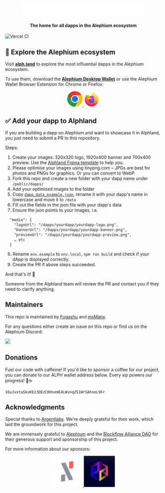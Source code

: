 <div align="center">
    <img src="src/assets/logo-alphland-light.svg" alt="Alphland logo" width=400 />
    <h4>The home for all dapps in the Alephium ecosystem</h4>

</div>

![Vercel CI](https://vercelbadge.vercel.app/api/cojodi/Alphland)

## 🧭 Explore the Alephium ecosystem

Visit <a href="https://alph.land"><b>alph.land</b></a> to explore the most influential dapps in the Alephium
ecosystem.

To use them, download the <a href="https://github.com/alephium/desktop-wallet"><b>Alephium Desktop Wallet</b></a> or use
the Alephium Wallet Browser Extension for Chrome or Firefox:

<div align="center">
    <a href="https://chromewebstore.google.com/detail/alephium-extension-wallet/gdokollfhmnbfckbobkdbakhilldkhcj?pli=1">
        <img src="./src/assets/google-chrome-icon.svg" width=50/>
    </a>
    <a href="https://addons.mozilla.org/de/firefox/addon/alephiumextensionwallet/">
        <img src="./src/assets/firefox-browser-icon.svg" width=50/>
    </a>
</div>

## ✅ Add your dapp to Alphland

If you are building a dapp on Alephium and want to showcase it in Alphland, you just need to submit a PR to this
repository.

Steps:

1. Create your images: 320x320 logo, 1920x400 banner and 700x400 preview. Use
   the <a href="https://www.figma.com/file/6S69MxzfC99Sn6VxhqVuYL/Alphland-Figma-Template?type=design&node-id=0-1&mode=design&t=9k544zGf8bbibA5E-0">
   Alphland Figma template</a> to help you.
2. Please optimise your images using tinypng.com – JPGs are best for photos and PNGs for graphics. Or you can convert to
   WebP.
3. Fork this repo and create a new folder with your dapp name under `/public/dapps/`
4. Add your optimised images to the folder
5. Copy [`dapp_data_example.json`](https://github.com/Cojodi/alphland/blob/develop/dapp_data_example.json), rename it
   with your dapp's name in lowercase and move it to `/data`
6. Fill out the fields in the json file with your dapp's data
7. Ensure the json points to your images, i.e.

```
  "media": {
    "logoUrl": "/dapps/yourdapp/yourdapp-logo.png",
    "bannerUrl": "/dapps/yourdapp/yourdapp-banner.png",
    "previewUrl": "/dapps/yourdapp/yourdapp-preview.png",
    … etc
  }
```

8. Rename ```env.example``` to ```env.local```, ```npm run build``` and check if your dApp is displayed correctly.
9. Create the PR if above steps succeeded.

And that's it! 🚀

Someone from the Alphland team will review the PR and contact you if they need to clarify anything.

## Maintainers
This repo is maintained by [Fugashu](https://github.com/Fugashu) and [msMatix](https://github.com/msMatix).

For any questions either create an issue on this repo or find us on the Alephium Discord:

<a href="https://discord.gg/3y8HvQ97s4">
  <img src="https://img.shields.io/badge/Discord-6666FF?style=for-the-badge&logo=discord&logoColor=white">
</a>

<!-- 

TODO 
## 📣 Share your dapp rating with the world

Embed the Alphland rating widget

<img src="https://dv3jj1unlp2jl.cloudfront.net/Alphland/widget-rating.svg" alt="Alphland rating widget" />

#### Using the widget

```
<a href="https://www.alph.land/{your_dapp_name}" style="display:inline-block;position:relative">
  <div style="position:absolute;top:0;right:0;bottom:0;left:0;"></div>
  <iframe src="https://www.alph.land/widgets/rating?dappname={your_dapp_name}" width="260" height="176" frameBorder="0" title="Alphland Widget"></iframe>
</a>
```

1. Copy and paste the snippet above
2. In `<a href="…">` change `your_dapp_name` to exactly the same as the name of your dapp as shown in your Alphland url.
3. Also change `your_dapp_name` in the `<iframe src="…">`
4. (Optional) you can also set the theme to `theme=light` or `theme=dark` 😎 (default uses the device settings).  
   Just add the `theme` param to the url after your dappname.
5. That's it!

#### Widget example

walph on Alphland would be `https://www.alph.land/walph`

```
<a href="https://www.alph.land/walph" style="display:inline-block;position:relative">
  <div style="position:absolute;top:0;right:0;bottom:0;left:0;"></div>
  <iframe src="https://www.alph.land/widgets/rating?dappname=walph" width="260" height="170" frameBorder="0" title="Alphland Widget"></iframe>
</a>
```
 -->
## Donations

Fuel our code with caffeine! If you'd like to sponsor a coffee for our project, you can donate to our ALPH wallet address below. Every sip powers our progress! 🚀☕
```
16uJvxtaSkuKEz3DEzCKHsemE4LWvnqZS1WrSAhoeL9Fr
```
## Acknowledgments

Special thanks to [Argentlabs](https://github.com/argentlabs/dappland). We're deeply grateful for their work, which laid the groundwork for this project.

We are immensely grateful to [Alephium](https://alephium.org/) and the [Blockflow Alliance DAO](https://twitter.com/Blockflow_DAO) for their generous support and sponsorship of this project.

For more information about our sponsors:
<div align="center">
<a href="https://alephium.org/">
<img src="src/assets/alephium-logos/grey/Logo-Icon-Grey.png" alt="Alephium" title="Alephium" style="width: 100px;">
</a>

<a href="https://twitter.com/Blockflow_DAO">
    <img src="src/assets/blockflow-alliance-dao.jpg" alt="Blockflow Alliance DAO" title="Blockflow Alliance DAO" style="width: 100px;">
</a>
</div>


